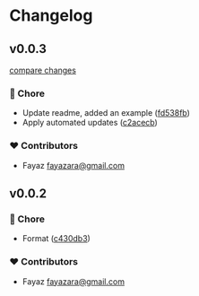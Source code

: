 # Changelog

## v0.0.3

[compare changes](https://github.com/fayazara/workers-ses/compare/v0.0.2...v0.0.3)

### 🏡 Chore

- Update readme, added an example ([fd538fb](https://github.com/fayazara/workers-ses/commit/fd538fb))
- Apply automated updates ([c2acecb](https://github.com/fayazara/workers-ses/commit/c2acecb))

### ❤️ Contributors

- Fayaz <fayazara@gmail.com>

## v0.0.2

### 🏡 Chore

- Format ([c430db3](https://github.com/fayazara/workers-ses/commit/c430db3))

### ❤️ Contributors

- Fayaz <fayazara@gmail.com>
